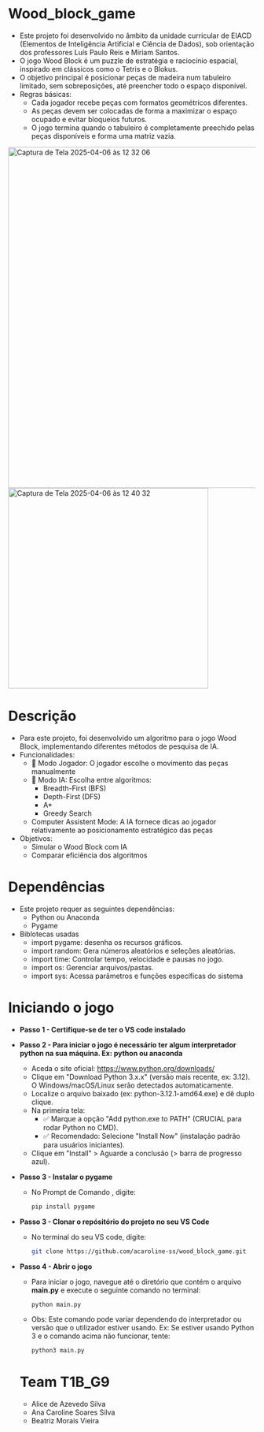 # Wood_block_game
* Este projeto foi desenvolvido no âmbito da unidade curricular de EIACD (Elementos de Inteligência Artificial e Ciência de Dados), sob orientação dos professores Luís Paulo Reis e Miriam Santos.
* O jogo Wood Block é um puzzle de estratégia e raciocínio espacial, inspirado em clássicos como o Tetris e o Blokus.
* O objetivo principal é posicionar peças de madeira num tabuleiro limitado, sem sobreposições, até preencher todo o espaço disponível.
* Regras básicas:
  * Cada jogador recebe peças com formatos geométricos diferentes.
  * As peças devem ser colocadas de forma a maximizar o espaço ocupado e evitar bloqueios futuros.
  * O jogo termina quando o tabuleiro é completamente preechido pelas peças disponíveis e forma uma matriz vazia.
 <img width="692" alt="Captura de Tela 2025-04-06 às 12 32 06" src="https://github.com/user-attachments/assets/38851a86-5502-4b6f-b2e7-31f24cb7136f" />

<img width="407" alt="Captura de Tela 2025-04-06 às 12 40 32" src="https://github.com/user-attachments/assets/04d09c48-f8f5-49e1-bb6b-876d62893f35" />

# Descrição
* Para este projeto, foi desenvolvido um algoritmo para o jogo Wood Block, implementando diferentes métodos de pesquisa de IA.
* Funcionalidades:
  * 👤 Modo Jogador: O jogador escolhe o movimento das peças manualmente
  * 🤖 Modo IA: Escolha entre algoritmos:
     * Breadth-First (BFS)
     * Depth-First (DFS)
     * A*
     * Greedy Search
  * Computer Assistent Mode: A IA fornece dicas ao jogador relativamente ao posicionamento estratégico das peças
* Objetivos:
  * Simular o Wood Block com IA
  * Comparar eficiência dos algoritmos

 # Dependências
 * Este projeto requer as seguintes dependências:
   * Python ou Anaconda
   * Pygame
* Biblotecas usadas
  * import pygame: desenha os recursos gráficos.
  * import random: Gera números aleatórios e seleções aleatórias.
  * import time: Controlar tempo, velocidade e pausas no jogo.
  * import os: Gerenciar arquivos/pastas.
  * import sys: Acessa parâmetros e funções específicas do sistema

# Iniciando o jogo
* **Passo 1 - Certifique-se de ter o VS code instalado**
  
* **Passo 2 - Para iniciar o jogo é necessário ter algum interpretador python na sua máquina. Ex: python ou anaconda**
  * Aceda o site oficial: https://www.python.org/downloads/
  * Clique em "Download Python 3.x.x" (versão mais recente, ex: 3.12). O Windows/macOS/Linux serão detectados automaticamente.
  * Localize o arquivo baixado (ex: python-3.12.1-amd64.exe) e dê duplo clique.
  * Na primeira tela:
     * ✅ Marque a opção "Add python.exe to PATH" (CRUCIAL para rodar Python no CMD).
     * ✅ Recomendado: Selecione "Install Now" (instalação padrão para usuários iniciantes).
  * Clique em "Install" > Aguarde a conclusão (> barra de progresso azul).
* **Passo 3 - Instalar o pygame**
  * No Prompt de Comando , digite:
    ```bash
    pip install pygame
    ```
* **Passo 3 - Clonar o repósitório do projeto no seu VS Code**
  * No terminal do seu VS code, digite:
    ```bash
    git clone https://github.com/acaroline-ss/wood_block_game.git
    ```
* **Passo 4 - Abrir o jogo**
  * Para iniciar o jogo, navegue até o diretório que contém o arquivo **main.py** e execute o seguinte comando no terminal:
    ```bash
    python main.py
    ```
  * Obs: Este comando pode variar dependendo do interpretador ou versão que o utilizador estiver usando. Ex: Se estiver usando Python 3 e o comando acima não funcionar, tente:
    ```bash
    python3 main.py
    ```
  # Team T1B_G9
  * Alice de Azevedo Silva
  * Ana Caroline Soares Silva
  * Beatriz Morais Vieira